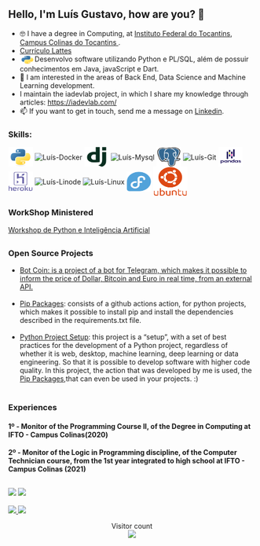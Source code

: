 ## Hello, I'm Luís Gustavo, how are you? 👋

<!--
**luisgs7/luisgs7** is a ✨ _special_ ✨ repository because its `README.md` (this file) appears on your GitHub profile.

Here are some ideas to get you started:

-->
- 🤓 I have a degree in Computing, at <a href="http://www.ifto.edu.br/"> Instituto Federal do Tocantins</a>,<a href="http://www.ifto.edu.br/colinas"> Campus Colinas do Tocantins </a>.
- <a href="http://lattes.cnpq.br/7401309837661540">Currículo Lattes </a>
- <img align="center" alt="Python" height="20" width="30" src="https://raw.githubusercontent.com/devicons/devicon/master/icons/python/python-original.svg">Desenvolvo software utilizando Python e PL/SQL, além de possuir conhecimentos em Java, javaScript e Dart.
- 🧠 I am interested in the areas of Back End, Data Science and Machine Learning development.
- I maintain the iadevlab project, in which I share my knowledge through articles: https://iadevlab.com/
- 📫 If you want to get in touch, send me a message on <a href = "https://www.linkedin.com/in/lu%C3%ADs-gustavo-8632181a3/">Linkedin</a>. 
### Skills:
  <div style="display: inline_block">
    <img align="center" alt="Luís-Python" height="40" width="50" src="https://raw.githubusercontent.com/devicons/devicon/master/icons/python/python-original.svg" />
    <img align="center" alt="Luís-Docker" height="40" width="50" src="https://cdn.jsdelivr.net/gh/devicons/devicon/icons/docker/docker-original.svg" />
    <img align="center" alt="Luís-Django" height="40" width="50" src="https://github.com/devicons/devicon/blob/master/icons/django/django-plain.svg" />  
    <img align="center" alt="Luís-Mysql" height="40" width="50" src="https://cdn.jsdelivr.net/gh/devicons/devicon/icons/mysql/mysql-original-wordmark.svg" />
  <img align="center" alt="Luís-Postgres" height="40" width="50" src="https://raw.githubusercontent.com/devicons/devicon/master/icons/postgresql/postgresql-original.svg" />
    <img align="center" alt="Luís-Git" height="40" width="50" src="https://cdn.jsdelivr.net/gh/devicons/devicon/icons/git/git-original.svg" />
    <img align="center" alt="Luís-Pandas" height="40" width="50" src="https://github.com/luisgs7/luisgs7/blob/main/print/pandas.png" /> 
    <img align="center" alt="Luís-Heroku" height="40" width="50" src="https://raw.githubusercontent.com/devicons/devicon/master/icons/heroku/heroku-original-wordmark.svg" />
  <img align="center" alt="Luís-Linode" height="60" width="70" src="https://avatars.githubusercontent.com/u/5184305?s=200&v=4" />  
  <img align="center" alt="Luís-Linux" height="40" width="50" src="https://cdn.jsdelivr.net/gh/devicons/devicon/icons/linux/linux-original.svg" />
  <img align="center" alt="Luís-Fedora" height="40" width="50" src="https://github.com/devicons/devicon/blob/master/icons/fedora/fedora-plain.svg" />
  <img align="center" alt="Luís-Fedora" height="60" width="70" src="https://raw.githubusercontent.com/devicons/devicon/master/icons/ubuntu/ubuntu-plain-wordmark.svg" />  

 </div>
 
 ### WorkShop Ministered 
 
 <a href = "https://www.youtube.com/watch?v=eh6LJuWdF8Q">Workshop de Python e Inteligência Artificial</a>
 ##
 
 ### Open Source Projects
 - <a href="https://github.com/luisgs7/bot-coin">Bot Coin: is a project of a bot for Telegram, which makes it possible to inform the price of Dollar, Bitcoin and Euro in real time, from an external API. <br><br>
 - <a href="https://github.com/luisgs7/pip-packages">Pip Packages</a>: consists of a github actions action, for python projects, which makes it possible to install pip and install the dependencies described in the requirements.txt file. <br><br>
 - <a href="https://github.com/luisgs7/python-project-setup">Python Project Setup</a>: this project is a “setup”, with a set of best practices for the development of a Python project, regardless of whether it is web, desktop, machine learning, deep learning or data engineering. So that it is possible to develop software with higher code quality. In this project, the action that was developed by me is used, the <a href="https://github.com/luisgs7/pip-packages">Pip Packages</a>,that can even be used in your projects. :) <br><br>

 ### Experiences
 #### 1º - Monitor of the Programming Course II, of the Degree in Computing at IFTO - Campus Colinas(2020)
 #### 2º - Monitor of the Logic in Programming discipline, of the Computer Technician course, from the 1st year integrated to high school at IFTO - Campus Colinas (2021)
 ##
<!-- -->  
 <div>
  <a href="https://github.com/luisgs7"></a>
  <img height="180em" src="https://github-readme-stats.vercel.app/api?username=luisgs7&show_icons=true&theme=tokyonight&include_all_commits=true&count_private=true"/>
  <img height="180em" src="https://github-readme-stats.vercel.app/api/top-langs/?username=luisgs7&layout=compact&langs_count=8&theme=tokyonight"/>
</div>

  <br>
 <div>
   <a href = "mailto:iadevlab@gmail.com"><img src="https://img.shields.io/badge/Gmail-D14836?style=for-the-badge&logo=gmail&logoColor=white" target="_blank">    </a>
      <a href="https://www.linkedin.com/in/lu%C3%ADs-gustavo-8632181a3/" target="_blank"><img src="https://img.shields.io/badge/LinkedIn-0077B5?style=for-the-badge&logo=linkedin&logoColor=white" target="_blank"></a> 
  
  <p align="center"> 
  Visitor count<br>
  <img src="https://profile-counter.glitch.me/luisgs7/count.svg" />
</p>
